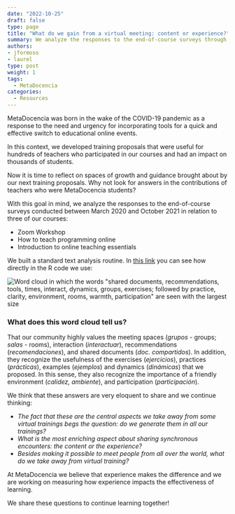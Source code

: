 ```yaml
---
date: "2022-10-25"
draft: false
type: page
title: "What do we gain from a virtual meeting: content or experience?"
summary: We analyze the responses to the end-of-course surveys through a word cloud.
authors: 
- jformoso
- laurel
type: post
weight: 1
tags: 
  - MetaDocencia
categories:
  - Resources
---
```



MetaDocencia was born in the wake of the COVID-19 pandemic as a response to the need and urgency for incorporating tools for a quick and effective switch to educational online events. 

In this context, we developed training proposals that were useful for hundreds of teachers who participated in our courses and had an impact on thousands of students. 

Now it is time to reflect on spaces of growth and guidance brought about by our next training proposals. Why not look for answers in the contributions of teachers who were MetaDocencia students?

With this goal in mind, we analyze the responses to the end-of-course surveys conducted between March 2020 and October 2021 in relation to three of our courses:

- Zoom Workshop
- How to teach programming online
- Introduction to online teaching essentials

We built a standard text analysis routine. In [this link](https://github.com/MetaDocencia/SitioWeb/tree/master/material-nube-de-palabras) you can see how directly in the R code we use: 

![Word cloud in which the words "shared documents, recommendations, tools, times, interact, dynamics, groups, exercises; followed by practice, clarity, environment, rooms, warmth, participation" are seen with the largest size](https://www.metadocencia.org/img/nube-palabras.png) 

### What does this word cloud tell us? 

That our community highly values the meeting spaces (*grupos* - groups; *salas* - rooms), interaction (*interactuar*), recommendations (*recomendaciones*), and shared documents (*doc. compartidos*). 
In addition, they recognize the usefulness of the exercises (*ejercicios*), practices (*prácticas*), examples (*ejemplos*) and dynamics (*dinámicas*) that we proposed. In this sense, they also recognize the importance of a friendly environment (*calidez, ambiente*), and participation (*participación*). 

We think that these answers are very eloquent to share and we continue thinking: 

- *The fact that these are the central aspects we take away from some virtual trainings begs the question: do we generate them in all our trainings?*  
- *What is the most enriching aspect about sharing synchronous encounters: the content or the experience?*
- *Besides making it possible to meet people from all over the world, what do we take away from virtual training?*

At MetaDocencia we believe that experience makes the difference and we are working on measuring how experience impacts the effectiveness of learning.

We share these questions to continue learning together!
